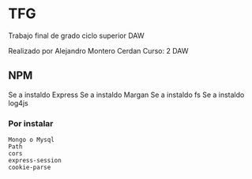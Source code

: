 # TFG

Trabajo final de grado ciclo superior DAW

Realizado por Alejandro Montero Cerdan
Curso: 2 DAW

## NPM

Se a instaldo Express
Se a instaldo Margan
Se a instaldo fs
Se a instaldo log4js

### Por instalar

    Mongo o Mysql
    Path
    cors
    express-session
    cookie-parse
